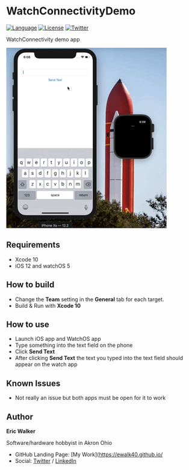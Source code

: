# WatchConnectivityDemo

[![Language](http://img.shields.io/badge/language-swift-brightgreen.svg?style=flat)](https://developer.apple.com/swift)
[![License](http://img.shields.io/badge/license-MIT-lightgrey.svg?style=flat)](http://mit-license.org)
[![Twitter](https://img.shields.io/badge/twitter-ewalk40-blue.svg)](https://twitter.com/ewalk40)

WatchConnectivity demo app

![demo](demo.gif)

## Requirements

- Xcode 10
- iOS 12 and watchOS 5


## How to build

- Change the **Team** setting in the **General** tab for each target.
- Build & Run with **Xcode 10**

## How to use

- Launch iOS app and WatchOS app
- Type something into the text field on the phone
- Click **Send Text**
- After clicking **Send Text** the text you typed into the text field should appear on the watch app

## Known Issues

- Not really an issue but both apps must be open for it to work

## Author

**Eric Walker**

Software/hardware hobbyist in Akron Ohio

- GitHub Landing Page:  [My Work](https://ewalk40.github.io/
- Social: [Twitter](https://twitter.com/ewalk40) / [LinkedIn](https://www.linkedin.com/in/eric-walker-003364117)
